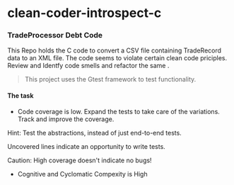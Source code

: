 # clean-coder-introspect-c


### TradeProcessor Debt Code

This Repo holds the  C code to convert a CSV file containing TradeRecord data to an XML file. The code seems to violate certain clean code priciples. Review and Identfy code smells and refactor the same . 

> This project uses the Gtest  framework to test functionality.

#### The task
- Code coverage is low. Expand the tests to take care of the   variations. Track and improve the coverage.

Hint: Test the abstractions, instead of just end-to-end tests.

Uncovered lines indicate an opportunity to write tests.

Caution: High coverage doesn't indicate no bugs!
- Cognitive and Cyclomatic Compexity is High

